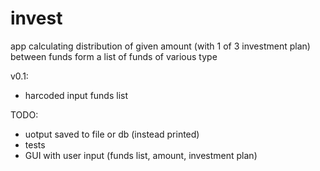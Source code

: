 # invest

app calculating distribution of given amount (with 1 of 3 investment plan) between funds form a list of funds of various type


v0.1:
- harcoded input funds list


TODO:
- uotput saved to file or db (instead printed)
- tests
- GUI with user input (funds list, amount, investment plan)
